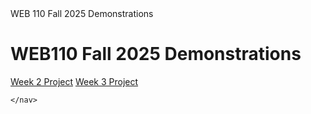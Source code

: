 <!DOCTYPE html>
<html lang="en">
  <head>
    <meta charset="UTF-8">
   WEB 110 Fall 2025 Demonstrations
  </head>
  <body>
    <h1>WEB110 Fall 2025 Demonstrations</h1>
    <nav>
      <a href="Week2Project/index.html">Week 2 Project</a>
      <a href="Week3Project/index.html">Week 3 Project</a>
   
    </nav>
  </body>
</html>
